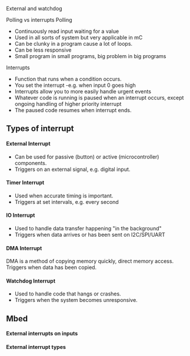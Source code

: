 External and watchdog

Polling vs interrupts
Polling
- Continuously read input waiting for a value
- Used in all sorts of system but very applicable in mC
- Can be clunky in a program cause a lot of loops.
- Can be less responsive
- Small program in small programs, big problem in big programs

Interrupts
- Function that runs when a condition occurs.
- You set the interrupt -e.g. when input 0 goes high
- Interrupts allow you to more easily handle urgent events
- Whatever code is running is paused when an interrupt occurs, except ongoing handling of higher priority interrupt
- The paused code resumes when interrupt ends.

## Types of interrupt
#### External Interrupt
- Can be used for passive (button) or active (microcontroller) components. 
- Triggers on an external signal, e.g. digital input.
#### Timer Interrupt
- Used when accurate timing is important.
- Triggers at set intervals, e.g. every second

#### IO Interrupt
- Used to handle data transfer happening "in the background"
- Triggers when data arrives or has been sent on I2C/SPI/UART

#### DMA Interrupt
DMA is a method of copying memory quickly, direct memory access.
Triggers when data has been copied.

#### Watchdog Interrupt
- Used to handle code that hangs or crashes.
- Triggers when the system becomes unresponsive.
## Mbed
#### External interrupts on inputs

#### External interrupt types